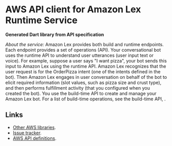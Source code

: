 # AWS API client for Amazon Lex Runtime Service

**Generated Dart library from API specification**

*About the service:*
Amazon Lex provides both build and runtime endpoints. Each endpoint provides
a set of operations (API). Your conversational bot uses the runtime API to
understand user utterances (user input text or voice). For example, suppose
a user says "I want pizza", your bot sends this input to Amazon Lex using
the runtime API. Amazon Lex recognizes that the user request is for the
OrderPizza intent (one of the intents defined in the bot). Then Amazon Lex
engages in user conversation on behalf of the bot to elicit required
information (slot values, such as pizza size and crust type), and then
performs fulfillment activity (that you configured when you created the
bot). You use the build-time API to create and manage your Amazon Lex bot.
For a list of build-time operations, see the build-time API, .

## Links

- [Other AWS libraries](https://github.com/agilord/aws_client/tree/master/generated).
- [Issue tracker](https://github.com/agilord/aws_client/issues).
- [AWS API definitions](https://github.com/aws/aws-sdk-js/tree/master/apis).
